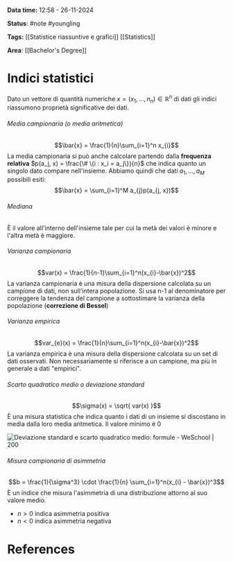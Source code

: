 **Data time:** 12:58 - 26-11-2024

**Status**: #note #youngling 

**Tags:** [[Statistice riassuntive e grafici]] [[Statistics]]

**Area**: [[Bachelor's Degree]]
# Indici statistici

Dato un vettore di quantità numeriche $x = (x_1, ..., n_n) \in \mathbb{R}^n$ di dati gli indici riassumono proprietà significative dei dati.
###### Media campionaria (o media aritmetica)
$$\bar{x} = \frac{1}{n}\sum_{i=1}^n x_{i}$$
La media campionaria si può anche calcolare partendo dalla **frequenza relativa** $p(a_j, x) = \frac{\# \{i : x_i = a_j\}}{n}$ che indica quanto un singolo dato compare nell'insieme. Abbiamo quindi che dati $a_1, ..., a_M$ possibili esiti:
$$\bar{x} = \sum_{i=1}^M a_{j}p(a_{j, x})$$
###### Mediana
È il valore all'interno dell'insieme tale per cui la metà dei valori è minore e l'altra metà è maggiore.
###### Varianza campionaria
$$var(x) = \frac{1}{n-1}\sum_{i=1}^n(x_{i}-\bar{x})^2$$
La varianza campionaria è una misura della dispersione calcolata su un campione di dati, non sull'intera popolazione. Si usa n-1 al denominatore per correggere la tendenza del campione a sottostimare la varianza della popolazione (**correzione di Bessel**)
###### Varianza empirica
$$var_{e}(x) = \frac{1}{n}\sum_{i=1}^n(x_{i}-\bar{x})^2$$
La varianza empirica è una misura della dispersione calcolata su un set di dati osservati. Non necessariamente si riferisce a un campione, ma più in generale a dati "empirici".
###### Scarto quadratico medio o deviazione standard
$$\sigma(x) = \sqrt{ var(x) }$$
È una misura statistica che indica quanto i dati di un insieme si discostano in media dalla loro media aritmetica. Il valore minimo è 0

![Deviazione standard e scarto quadratico medio: formule - WeSchool | 200](https://static.oilproject.org/content/6300/normale.jpg)

###### Misura campionaria di asimmetria
$$b = \frac{1}{\sigma^3} \cdot \frac{1}{n} \sum_{i=1}^n(x_{i} - \bar{x})^3$$
È un indice che misura l'asimmetria di una distribuzione attorno al suo valore medio.
- $n > 0$ indica asimmetria positiva
- $n < 0$ indica asimmetria negativa
# References